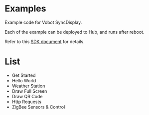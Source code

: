 # Examples

Example code for Vobot SyncDisplay.

Each of the example can be deployed to Hub, and runs after reboot.

Refer to this [SDK document](https://dev.myvobot.com/sync-display/sdk/index.html) for details.

# List

- Get Started
- Hello World
- Weather Station
- Draw Full Screen
- Draw QR Code
- Http Requests
- ZigBee Sensors & Control
